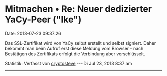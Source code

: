 Mitmachen • Re: Neuer dedizierter YaCy-Peer (\"Ike\")
=====================================================

Date: 2013-07-23 09:37:26

Das SSL-Zertifikat wird von YaCy selbst erstellt und selbst signiert.
Daher bekommt man beim Aufruf erst diese Meldung vom Browser - nach
Bestätigen des Zertifikats erfolgt die Verbindung aber verschlüsselt.

Statistik: Verfasst von
[cryptosteve](http://forum.yacy-websuche.de/memberlist.php?mode=viewprofile&u=8942)
--- Di Jul 23, 2013 8:37 am

------------------------------------------------------------------------
